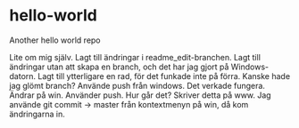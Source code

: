 # hello-world
Another hello world repo

Lite om mig själv. Lagt till ändringar i readme_edit-branchen. Lagt till ändringar utan att skapa en branch, och det har jag gjort på Windows-datorn.
Lagt till ytterligare en rad, för det funkade inte på förra. Kanske hade jag glömt branch?
Använde push från windows. Det verkade fungera.
Ändrar på win. Använder push. Hur går det?
Skriver detta på www. Jag använde git commit -> master från kontextmenyn på win, då kom ändringarna in.
